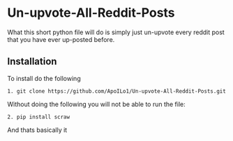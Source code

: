 # Un-upvote-All-Reddit-Posts
What this short python file will do is simply just un-upvote every reddit post that you have ever up-posted before.

## Installation 
To install do the following
```
1. git clone https://github.com/ApoILo1/Un-upvote-All-Reddit-Posts.git
```
Without doing the following you will not be able to run the file:
```
2. pip install scraw
```



And thats basically it

